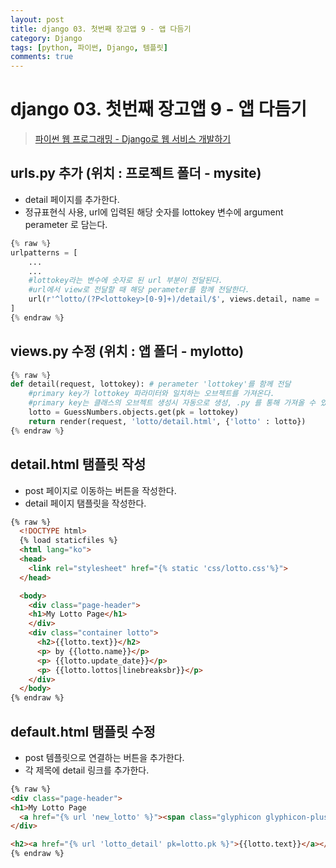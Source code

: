 ```yaml
---
layout: post
title: django 03. 첫번째 장고앱 9 - 앱 다듬기
category: Django
tags: [python, 파이썬, Django, 템플릿]
comments: true
---
```

# django 03. 첫번째 장고앱 9 - 앱 다듬기
> [파이썬 웹 프로그래밍 - Django로 웹 서비스 개발하기 ](https://www.inflearn.com/course/django-%ED%8C%8C%EC%9D%B4%EC%8D%AC-%EC%9E%A5%EA%B3%A0-%EA%B0%95%EC%A2%8C/)      

## urls.py 추가 (위치 : 프로젝트 폴더 - mysite)
- detail 페이지를 추가한다.
- 정규표현식 사용, url에 입력된 해당 숫자를 lottokey 변수에 argument perameter 로 담는다.


```python
{% raw %}
urlpatterns = [
    ...
    ...
    #lottokey라는 변수에 숫자로 된 url 부분이 전달된다.
    #url에서 view로 전달할 때 해당 perameter를 함께 전달한다.  
    url(r'^lotto/(?P<lottokey>[0-9]+)/detail/$', views.detail, name = 'detail'),
]
{% endraw %}
```

## views.py 수정 (위치 : 앱 폴더 - mylotto)

```python
{% raw %}
def detail(request, lottokey): # perameter 'lottokey'를 함께 전달
    #primary key가 lottokey 파라미터와 일치하는 오브젝트를 가져온다.
    #primary key는 클래스의 오브젝트 생성시 자동으로 생성, .py 를 통해 가져올 수 있다.
    lotto = GuessNumbers.objects.get(pk = lottokey)
    return render(request, 'lotto/detail.html', {'lotto' : lotto})
{% endraw %}
```

## detail.html 탬플릿 작성

- post 페이지로 이동하는 버튼을 작성한다.
- detail 페이지 탬플릿을 작성한다.

```html
{% raw %}
  <!DOCTYPE html>
  {% load staticfiles %}
  <html lang="ko">
  <head>
    <link rel="stylesheet" href="{% static 'css/lotto.css'%}">
  </head>

  <body>
    <div class="page-header">
    <h1>My Lotto Page</h1>
    </div>
    <div class="container lotto">
      <h2>{{lotto.text}}</h2>
      <p> by {{lotto.name}}</p>
      <p> {{lotto.update_date}}</p>
      <p> {{lotto.lottos|linebreaksbr}}</p>
    </div>
  </body>
{% endraw %}
```



## default.html 탬플릿 수정
- post 템플릿으로 연결하는 버튼을  추가한다.
- 각 제목에 detail 링크를 추가한다.


```html
{% raw %}
<div class="page-header">
<h1>My Lotto Page
  <a href="{% url 'new_lotto' %}"><span class="glyphicon glyphicon-plus btn btn-default"></span></a></h1>
</div>

<h2><a href="{% url 'lotto_detail' pk=lotto.pk %}">{{lotto.text}}</a></h2>
{% endraw %}
```
